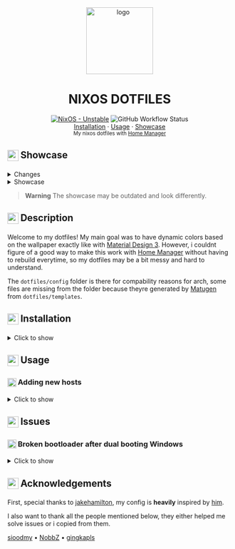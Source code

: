 <div align="center">
    <img src="https://nixos.org/logo/nixos-logo-only-hires.png" alt="logo" width=150>
    <h1>NIXOS DOTFILES</h1>
</div>

<div align="center">
  <a href="https://github.com/InioX/dotfiles/tree/nixos"><img src="https://img.shields.io/badge/NixOS-Unstable-5176c1?style=for-the-badge&logo=NixOS&logoColor=white" alt="NixOS - Unstable"></a>
   <img alt="GitHub Workflow Status" src="https://img.shields.io/github/actions/workflow/status/InioX/dotfiles/check.yml?color=5176c1&logo=github&style=for-the-badge"><br>
   <a href="#package-installation">Installation</a>
    ·
  <a href="#%EF%B8%8F-usage">Usage</a>
    ·
  <a href="#-showcase">Showcase</a>
</div>

<div align="center">
    <sub>My nixos dotfiles with  <a href="https://github.com/nix-community/home-manager">Home Manager</a>
</div>

<h2 class="showcase">
     <sub>
          <img  src="https://github.com/InioX/dotfiles/assets/81521595/eae80830-f035-4c03-8901-f481c858dcc5"
           height="25"
           width="25">
     </sub>
     Showcase
</h2>
<details><summary>Changes</summary>
<h2>
    Waybar <sup><a href="https://github.com/InioX/dotfiles/commit/fe65d8b40df74ed81d642d476181c75a6ae46f19">(fe65d8b) - 29/08/2023</a></sup>
    <br><br>
    <img src="https://media.discordapp.net/attachments/1134177615964545024/1146100066860404736/image.png?width=60&height=684">
</h2>

<h2>
    Rofi <sup><a href="https://github.com/InioX/dotfiles/commit/3b4f381ae02b036f2960e76d4507e7c64c05b475">(3b4f381) - 29/08/2023</a></sup>
    <br><br>
    <img src="https://cdn.discordapp.com/attachments/1134177615964545024/1146100166668071054/image.png">
</h2>
</details>

<details><summary>Showcase</summary>
<p>

<img src="https://user-images.githubusercontent.com/81521595/236634805-15e68f9b-44a5-4efc-b275-0eb1f6a28bd9.gif" width="320" height="180"/>

[![video showcase](https://markdown-videos.deta.dev/youtube/lBlEEiwQzYA)](https://youtu.be/lBlEEiwQzYA)

</p>
</details>

> **Warning**
> The showcase may be outdated and look differently.

<h2 class="description">
     <sub>
          <img  src="https://github.com/InioX/dotfiles/assets/81521595/aba782c2-f45a-4ee7-b511-45971ea751e6"
           height="25"
           width="25">
     </sub>
     Description
</h2>

Welcome to my dotfiles! My main goal was to have dynamic colors based on the wallpaper exactly like with [Material Design 3](https://m3.material.io/). However, i couldnt figure of a good way to make this work with [Home Manager](https://github.com/nix-community/home-manager) without having to rebuild everytime, so my dotfiles may be a bit messy and hard to understand.

The `dotfiles/config` folder is there for compability reasons for arch, some files are missing from the folder because theyre generated by [Matugen](https://github.com/InioX/matugen) from `dotfiles/templates`.

<h2 class="installation">
     <sub>
          <img  src="https://github.com/InioX/dotfiles/assets/81521595/37663833-5d34-492e-95ea-73528184a42b"
           height="25"
           width="25">
     </sub>
     Installation
</h2>

<details><summary>Click to show</summary>
    
First, clone the repository
```shell
git clone https://github.com/InioX/dotfiles
cd dotfiles
```

Put this file in hosts/<hostname>/hardware.nix
```shell
nixos-generate-config
```

Install the system 
```shell
sudo nixos-install --flake .#<hostname>
```

Generate templates from the dotfiles/templates/ folder
```shell
switch-theme /path/to/light/wallpaper /path/to/dark/wallpaper
```

To switch between light/dark modes
```shell
switch-mode
```

Or if you want to, ignore the two steps above and run matugen directly
```shell
matugen image /path/to/wallpaper/ -v <other-options>
```

> **Note**
> Read matugen documentation [here](https://github.com/InioX/matugen#usage).

</details>

<h2 class="usage">
     <sub>
          <img  src="https://github.com/InioX/dotfiles/assets/81521595/4e2f040e-977b-43e2-8465-6915817475c7"
           height="25"
           width="25">
     </sub>
     Usage
</h2>

<h3 class="adding-new-hosts">
     <sub>
          <img  src="https://github.com/InioX/dotfiles/assets/81521595/7da759cf-08f0-4a09-a1a2-6f4ea59368c9"
           height="20"
           width="20">
     </sub>
     Adding new hosts
</h3>

<details><summary>Click to show</summary>
    
The name of the folder should be your hostname and it should be located in `hosts/<hostName>`. Every host folder should contain a `default.nix` file and `hardware.nix`.

To get a `hardware.nix` file:
```sh
nixos-generate-config
```

To get a `default.nix` file, you can modify this template:

```nix

# default.nix
{
  config,
  pkgs,
  lib,
  ...
}:
with lib; {
  imports = [./hardware.nix ../../modules];

  # Configure the bootloader
  boot.loader = {
    systemd-boot = {
      enable = true;
      configurationLimit = 5;
    };
    efi = {
      canTouchEfiVariables = true;
      efiSysMountPoint = "/boot/efi";
    };
  };

  # Enable networking
  networking.networkmanager.enable = true;

  # Anything else here... You can also use `zenyte.<category>` to configure stuff.
}
```

Finally, add the folder name as the hostname into `flake.nix`

```nix
# flake.nix
{
  outputs = { nixpkgs, ... } @inputs:
  let
  # ...
in {
    nixosConfigurations = {
        # USAGE: addNewHost <hostname>
        laptop = addNewHost  "laptop";
    };
  };
  inputs = {
    # ...
  };
}
```

</details>

<h2 class="issues">
     <sub>
          <img  src="https://github.com/InioX/dotfiles/assets/81521595/b9acc606-db85-4589-a5a4-3db0172068f0"
           height="25"
           width="25">
     </sub>
     Issues
</h2>

<h3 class="broken-bootloader-after-dual-booting-windows">
     <sub>
          <img  src="https://github.com/InioX/dotfiles/assets/81521595/8cf41faa-bd05-4e6c-91f6-b5948ddf48e4"
           height="20"
           width="20">
     </sub>
     Broken bootloader after dual booting Windows
</h3>

<details><summary>Click to show</summary>

1. Boot the live usb and mount partitions
    > **Warning**
    > The partition and drive names will not be the same for everyone

    ```sh
    sudo mount /dev/nvme0n1p2 /mnt
    sudo mount /dev/nvme0n1p1 /mnt/boot
    ```

2. Move `/mnt/boot/EFI/Microsoft` to `/mnt/boot/EFI/Microsoft.bak`

    ```sh
    sudo mv /mnt/boot/EFI/Microsoft /mnt/boot/EFI/Microsoft.bak
    ```

3. Reboot

4. Everything should work now, except you can't choose Windows from the Bootloader

5. Repeat step `1.`

6. Move `/mnt/boot/EFI/Microsoft.bak` back to the original position of `/mnt/boot/EFI/Microsoft`

   ```sh
    sudo mv /mnt/boot/EFI/Microsoft /mnt/boot/EFI/Microsoft.bak
    ```

7. Reboot

8. Everything should work again as intended

</details>

<h2 class="acknowledgements">
     <sub>
          <img  src="https://github.com/InioX/dotfiles/assets/81521595/353caef1-d2bd-4a10-a709-c64b35465e65"
           height="25"
           width="25">
     </sub>
     Acknowledgements
</h2>

First, special thanks to [jakehamilton](https://github.com/jakehamilton), my config is **heavily** inspired by [him](https://github.com/jakehamilton/config).

I also want to thank all the people mentioned below, they either helped me solve issues or i copied from them.

[sioodmy](https://github.com/sioodmy/dotfiles)
•
[NobbZ](https://github.com/NobbZ)
•
[gingkapls](https://github.com/gingkapls)
